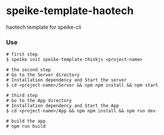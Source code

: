 # speike-template-haotech
haotech template for speike-cli

### Use

```
# first step
$ speike init speike-template-thinkjs <project-name>

# the second step
# Go to the Server directory
# Installation dependency and Start the server
$ cd <project-name>/Server && npm npm install && npm start

# third step
# Go to the App directory
# Installation dependency and Start the App
$ cd <project-name>/App && npm npm install && npm run dev

# build the app
# npm run build
```
